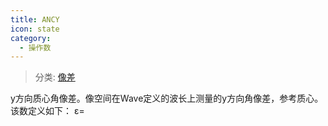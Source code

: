 ```yaml
---
title: ANCY
icon: state
category:
  - 操作数
---
```


> 分类: [像差](/hb/operands/131/885/  "Zemax 操作数 像差")

y方向质心角像差。像空间在Wave定义的波长上测量的y方向角像差，参考质心。该数定义如下： ε=